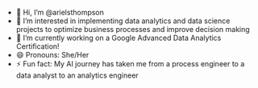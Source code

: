 - 👋 Hi, I’m @arielsthompson
- 👀 I’m interested in implementing data analytics and data science projects to optimize business processes and improve decision making
- 🌱 I’m currently working on a Google Advanced Data Analytics Certification!
- 😄 Pronouns: She/Her
- ⚡ Fun fact: My AI journey has taken me from a process engineer to a data analyst to an analytics engineer

<!---
arielsthompson/arielsthompson is a ✨ special ✨ repository because its `README.md` (this file) appears on your GitHub profile.
You can click the Preview link to take a look at your changes.
--->
